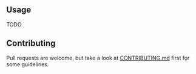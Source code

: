 ## Usage

TODO

## Contributing

Pull requests are welcome, but take a look at [CONTRIBUTING.md](https://github.com/AndrewRadev/qftools.vim/blob/master/CONTRIBUTING.md) first for some guidelines.
